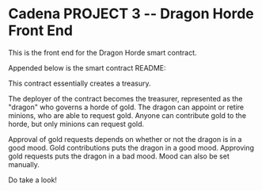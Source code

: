 # Cadena PROJECT 3 -- Dragon Horde Front End

This is the front end for the Dragon Horde smart contract.

Appended below is the smart contract README:

This contract essentially creates a treasury.

The deployer of the contract becomes the treasurer, represented as the "dragon" who governs a horde of gold. The dragon can appoint or retire minions, who are able to request gold. Anyone can contribute gold to the horde, but only minions can request gold.

Approval of gold requests depends on whether or not the dragon is in a good mood. Gold contributions puts the dragon in a good mood. Approving gold requests puts the dragon in a bad mood. Mood can also be set manually.

Do take a look!

